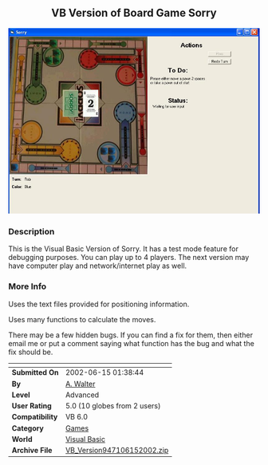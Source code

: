 ﻿<div align="center">

## VB Version of Board Game Sorry

<img src="PIC2002615450323742.JPG">
</div>

### Description

This is the Visual Basic Version of Sorry. It has a test mode feature for debugging purposes. You can play up to 4 players. The next version may have computer play and network/internet play as well.
 
### More Info
 
Uses the text files provided for positioning information.

Uses many functions to calculate the moves.

There may be a few hidden bugs. If you can find a fix for them, then either email me or put a comment saying what function has the bug and what the fix should be.


<span>             |<span>
---                |---
**Submitted On**   |2002-06-15 01:38:44
**By**             |[A\. Walter](https://github.com/Planet-Source-Code/PSCIndex/blob/master/ByAuthor/a-walter.md)
**Level**          |Advanced
**User Rating**    |5.0 (10 globes from 2 users)
**Compatibility**  |VB 6\.0
**Category**       |[Games](https://github.com/Planet-Source-Code/PSCIndex/blob/master/ByCategory/games__1-38.md)
**World**          |[Visual Basic](https://github.com/Planet-Source-Code/PSCIndex/blob/master/ByWorld/visual-basic.md)
**Archive File**   |[VB\_Version947106152002\.zip](https://github.com/Planet-Source-Code/a-walter-vb-version-of-board-game-sorry__1-35873/archive/master.zip)








